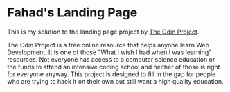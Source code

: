 # Fahad's Landing Page

This is my solution to the landing page project by [The Odin Project](https://theodinproject.com).

The Odin Project is a free online resource that helps anyone learn Web Development. It is one of those "What I wish I had when I was learning" resources. Not everyone has access to a computer science education or the funds to attend an intensive coding school and neither of those is right for everyone anyway. This project is designed to fill in the gap for people who are trying to hack it on their own but still want a high quality education.